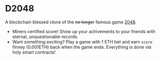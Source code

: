 # D2048

A blockchain blessed clone of the <del>no longer</del> famous game [2048](http://gabrielecirulli.github.io/2048).

- Miners certified score! Show up your achivements to your friends with eternal, unquestionable records.
- Want something exciting? Play a game with 1 ETH bet and earn `score` finney (0.001ETH) back when the game ends.
Everything is done via holy smart contracts!